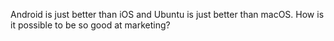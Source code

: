 Android is just better than iOS and Ubuntu is just better than macOS. How is it possible to be so good at marketing?

